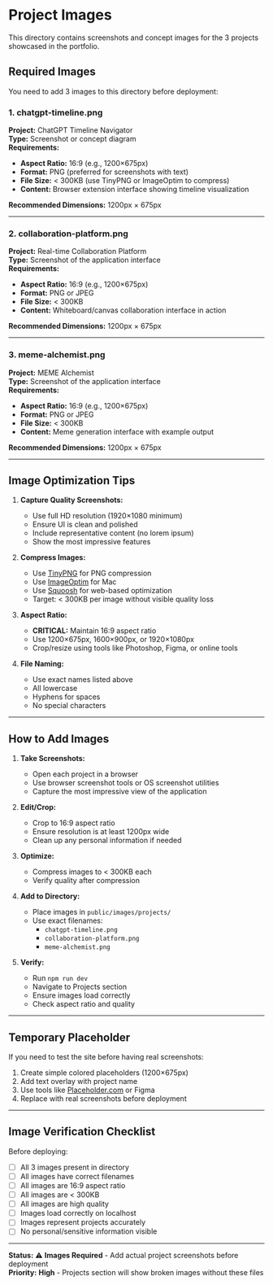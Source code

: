 # Project Images

This directory contains screenshots and concept images for the 3 projects showcased in the portfolio.

## Required Images

You need to add 3 images to this directory before deployment:

### 1. chatgpt-timeline.png

**Project:** ChatGPT Timeline Navigator  
**Type:** Screenshot or concept diagram  
**Requirements:**
- **Aspect Ratio:** 16:9 (e.g., 1200×675px)
- **Format:** PNG (preferred for screenshots with text)
- **File Size:** < 300KB (use TinyPNG or ImageOptim to compress)
- **Content:** Browser extension interface showing timeline visualization

**Recommended Dimensions:** 1200px × 675px

---

### 2. collaboration-platform.png

**Project:** Real-time Collaboration Platform  
**Type:** Screenshot of the application interface  
**Requirements:**
- **Aspect Ratio:** 16:9 (e.g., 1200×675px)
- **Format:** PNG or JPEG
- **File Size:** < 300KB
- **Content:** Whiteboard/canvas collaboration interface in action

**Recommended Dimensions:** 1200px × 675px

---

### 3. meme-alchemist.png

**Project:** MEME Alchemist  
**Type:** Screenshot of the application interface  
**Requirements:**
- **Aspect Ratio:** 16:9 (e.g., 1200×675px)
- **Format:** PNG or JPEG
- **File Size:** < 300KB
- **Content:** Meme generation interface with example output

**Recommended Dimensions:** 1200px × 675px

---

## Image Optimization Tips

1. **Capture Quality Screenshots:**
   - Use full HD resolution (1920×1080 minimum)
   - Ensure UI is clean and polished
   - Include representative content (no lorem ipsum)
   - Show the most impressive features

2. **Compress Images:**
   - Use [TinyPNG](https://tinypng.com/) for PNG compression
   - Use [ImageOptim](https://imageoptim.com/) for Mac
   - Use [Squoosh](https://squoosh.app/) for web-based optimization
   - Target: < 300KB per image without visible quality loss

3. **Aspect Ratio:**
   - **CRITICAL:** Maintain 16:9 aspect ratio
   - Use 1200×675px, 1600×900px, or 1920×1080px
   - Crop/resize using tools like Photoshop, Figma, or online tools

4. **File Naming:**
   - Use exact names listed above
   - All lowercase
   - Hyphens for spaces
   - No special characters

---

## How to Add Images

1. **Take Screenshots:**
   - Open each project in a browser
   - Use browser screenshot tools or OS screenshot utilities
   - Capture the most impressive view of the application

2. **Edit/Crop:**
   - Crop to 16:9 aspect ratio
   - Ensure resolution is at least 1200px wide
   - Clean up any personal information if needed

3. **Optimize:**
   - Compress images to < 300KB each
   - Verify quality after compression

4. **Add to Directory:**
   - Place images in `public/images/projects/`
   - Use exact filenames:
     - `chatgpt-timeline.png`
     - `collaboration-platform.png`
     - `meme-alchemist.png`

5. **Verify:**
   - Run `npm run dev`
   - Navigate to Projects section
   - Ensure images load correctly
   - Check aspect ratio and quality

---

## Temporary Placeholder

If you need to test the site before having real screenshots:

1. Create simple colored placeholders (1200×675px)
2. Add text overlay with project name
3. Use tools like [Placeholder.com](https://placeholder.com/) or Figma
4. Replace with real screenshots before deployment

---

## Image Verification Checklist

Before deploying:

- [ ] All 3 images present in directory
- [ ] All images have correct filenames
- [ ] All images are 16:9 aspect ratio
- [ ] All images are < 300KB
- [ ] All images are high quality
- [ ] Images load correctly on localhost
- [ ] Images represent projects accurately
- [ ] No personal/sensitive information visible

---

**Status:** ⚠️ **Images Required** - Add actual project screenshots before deployment  
**Priority:** **High** - Projects section will show broken images without these files

